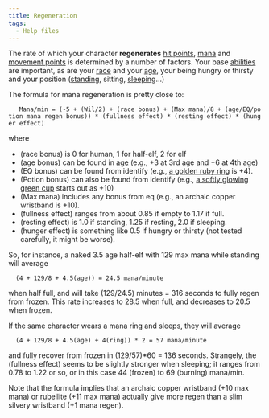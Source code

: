 ```yaml
---
title: Regeneration
tags:
  - Help files
---
```

The rate of which your character **regenerates** [hit
points](hit_points "wikilink"), [mana](mana "wikilink") and [movement
points](movement_points "wikilink") is determined by a number of
factors. Your base [abilities](abilities "wikilink") are important, as
are your [race](race "wikilink") and your [age](age "wikilink"), your
being hungry or thirsty and your position ([standing](stand "wikilink"),
sitting, [sleeping](sleep "wikilink")...)

<spoiler> The formula for mana regeneration is pretty close to:

`   Mana/min = (-5 + (Wil/2) + (race bonus) + (Max mana)/8 + (age/EQ/potion mana regen bonus)) * (fullness effect) * (resting effect) * (hunger effect)`

where

- (race bonus) is 0 for human, 1 for half-elf, 2 for elf
- (age bonus) can be found in [age](age "wikilink") (e.g., +3 at 3rd age
  and +6 at 4th age)
- (EQ bonus) can be found from identify (e.g., [a golden ruby
  ring](Other_equipment "wikilink") is +4).
- (Potion bonus) can also be found from identify (e.g., [a softly
  glowing green cup](Other_equipment "wikilink") starts out as +10)
- (Max mana) includes any bonus from eq (e.g., an archaic copper
  wristband is +10).
- (fullness effect) ranges from about 0.85 if empty to 1.17 if full.
- (resting effect) is 1.0 if standing, 1.25 if resting, 2.0 if sleeping.
- (hunger effect) is something like 0.5 if hungry or thirsty (not tested
  carefully, it might be worse).

So, for instance, a naked 3.5 age half-elf with 129 max mana while
standing will average

`  (4 + 129/8 + 4.5(age)) = 24.5 mana/minute`

when half full, and will take (129/24.5) minutes = 316 seconds to fully
regen from frozen. This rate increases to 28.5 when full, and decreases
to 20.5 when frozen.

If the same character wears a mana ring and sleeps, they will average

`  (4 + 129/8 + 4.5(age) + 4(ring)) * 2 = 57 mana/minute`

and fully recover from frozen in (129/57)\*60 = 136 seconds. Strangely,
the (fullness effect) seems to be slightly stronger when sleeping; it
ranges from 0.78 to 1.22 or so, or in this case 44 (frozen) to 69
(burning) mana/min.

Note that the formula implies that an archaic copper wristband (+10 max
mana) or rubellite (+11 max mana) actually give more regen than a slim
silvery wristband (+1 mana regen). </spoiler>
